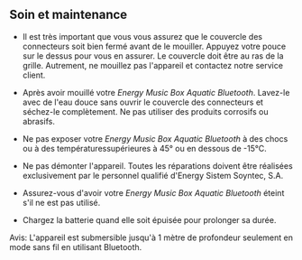 ## Soin et maintenance
* Il est très important que vous vous assurez que le couvercle des connecteurs soit bien fermé avant de le mouiller. Appuyez votre pouce sur le dessus pour vous en assurer. Le couvercle doit être au ras de la grille. Autrement, ne mouillez pas l'appareil et contactez notre service client.

* Après avoir mouillé votre *Energy Music Box Aquatic Bluetooth*. Lavez-le avec de l'eau douce sans ouvrir le couvercle des connecteurs et séchez-le complètement. Ne pas utiliser des produits corrosifs ou abrasifs.

* Ne pas exposer votre *Energy Music Box Aquatic Bluetooth* à des chocs ou à des températuressupérieures à 45° ou en dessous de -15°C.

* Ne pas démonter l'appareil. Toutes les réparations doivent être réalisées exclusivement par le personnel qualifié d'Energy Sistem Soyntec, S.A.

* Assurez-vous d'avoir votre *Energy Music Box Aquatic Bluetooth* éteint s'il ne est pas utilisé.

* Chargez la batterie quand elle soit épuisée pour prolonger sa durée.

Avis: L'appareil est submersible jusqu'à 1 mètre de profondeur seulement en mode sans fil en utilisant Bluetooth.
